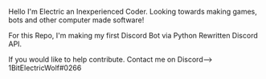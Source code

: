 Hello
I'm Electric an Inexperienced Coder. Looking towards making games, bots and other computer made software!

For this Repo, I'm making my first Discord Bot via Python Rewritten Discord API.

If you would like to help contribute. Contact me on Discord--> 1BitElectricWolf#0266


